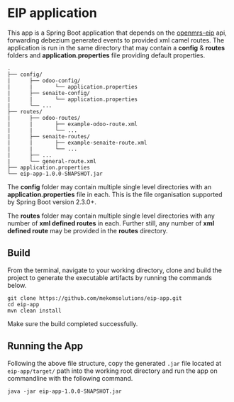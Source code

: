# EIP application

This app is a Spring Boot application that depends on the [openmrs-eip](https://github.com/openmrs/openmrs-eip) api, forwarding debezium generated events to provided xml camel routes. The application is run in the same directory that may contain a **config** & **routes** folders and **application.properties** file providing default properties.

```
.
├── config/
|      ├── odoo-config/
|      |       └── application.properties
|      ├── senaite-config/
|      |       └── application.properties
|      └── ...
├── routes/
|      ├── odoo-routes/
|      |       ├── example-odoo-route.xml
|      |       └── ...
|      ├── senaite-routes/
|      |       ├── example-senaite-route.xml
|      |       └── ...
|      ├── ...
|      └── general-route.xml
├── application.properties
└── eip-app-1.0.0-SNAPSHOT.jar

```

The **config** folder may contain multiple single level directories with an **application.properties** file in each. This is the file organisation supported by Spring Boot version 2.3.0+.

The **routes** folder may contain multiple single level directories with any number of **xml defined routes** in each. Further still, any number of **xml defined route** may be provided in the **routes** directory.

## Build
From the terminal, navigate to your working directory, clone and build the project to generate the executable artifacts
by running the commands below.
```shell
git clone https://github.com/mekomsolutions/eip-app.git
cd eip-app
mvn clean install
```
Make sure the build completed successfully.

## Running the App
Following the above file structure, copy the generated `.jar` file located at `eip-app/target/` path into the working root directory and run the app on commandline with the following command.

```
java -jar eip-app-1.0.0-SNAPSHOT.jar
```